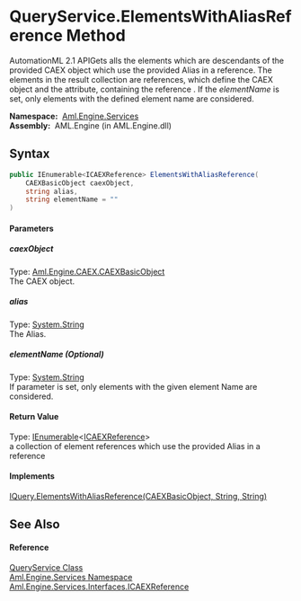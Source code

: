 QueryService.ElementsWithAliasReference Method
==============================================
AutomationML 2.1 APIGets alls the elements which are descendants of the provided CAEX object which use the provided Alias in a reference. The elements in the result collection are references, which define the CAEX object and the attribute, containing the reference . If the *elementName* is set, only elements with the defined element name are considered.

  **Namespace:**  [Aml.Engine.Services][1]  
  **Assembly:**  AML.Engine (in AML.Engine.dll)

Syntax
------

```csharp
public IEnumerable<ICAEXReference> ElementsWithAliasReference(
	CAEXBasicObject caexObject,
	string alias,
	string elementName = ""
)
```

#### Parameters

##### *caexObject*
Type: [Aml.Engine.CAEX.CAEXBasicObject][2]  
The CAEX object.

##### *alias*
Type: [System.String][3]  
The Alias.

##### *elementName* (Optional)
Type: [System.String][3]  
If parameter is set, only elements with the given element Name are considered.

#### Return Value
Type: [IEnumerable][4]&lt;[ICAEXReference][5]>  
 a collection of element references which use the provided Alias in a reference 
#### Implements
[IQuery.ElementsWithAliasReference(CAEXBasicObject, String, String)][6]  


See Also
--------

#### Reference
[QueryService Class][7]  
[Aml.Engine.Services Namespace][1]  
[Aml.Engine.Services.Interfaces.ICAEXReference][5]  

[1]: ../README.md
[2]: ../../Aml.Engine.CAEX/CAEXBasicObject/README.md
[3]: https://docs.microsoft.com/dotnet/api/system.string
[4]: https://docs.microsoft.com/dotnet/api/system.collections.generic.ienumerable-1
[5]: ../../Aml.Engine.Services.Interfaces/ICAEXReference/README.md
[6]: ../../Aml.Engine.Services.Interfaces/IQuery/ElementsWithAliasReference.md
[7]: README.md
[8]: https://www.automationml.org
[9]: ../../icons/logoShade.png